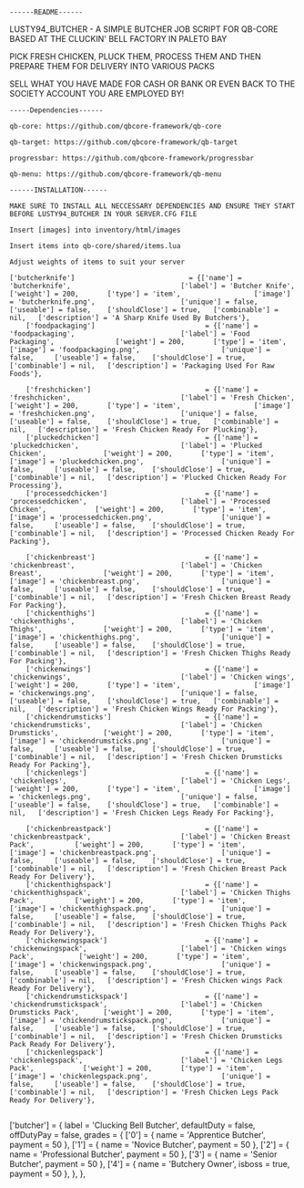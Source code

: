 
```
------README------
```



LUSTY94_BUTCHER - A SIMPLE BUTCHER JOB SCRIPT FOR QB-CORE BASED AT THE CLUCKIN' BELL FACTORY IN PALETO BAY

PICK FRESH CHICKEN, PLUCK THEM, PROCESS THEM AND THEN PREPARE THEM FOR DELIVERY INTO VARIOUS PACKS

SELL WHAT YOU HAVE MADE FOR CASH OR BANK OR EVEN BACK TO THE SOCIETY ACCOUNT YOU ARE EMPLOYED BY!










```
-----Dependencies------
```

``qb-core: https://github.com/qbcore-framework/qb-core``

``qb-target: https://github.com/qbcore-framework/qb-target``

``progressbar: https://github.com/qbcore-framework/progressbar``

``qb-menu: https://github.com/qbcore-framework/qb-menu``






```
------INSTALLATION------
```


``MAKE SURE TO INSTALL ALL NECCESSARY DEPENDENCIES AND ENSURE THEY START BEFORE LUSTY94_BUTCHER IN YOUR SERVER.CFG FILE``

	
``Insert [images] into inventory/html/images``



``Insert items into qb-core/shared/items.lua``

``Adjust weights of items to suit your server``


```
['butcherknife'] 						 	= {['name'] = 'butcherknife', 			 	  	  		['label'] = 'Butcher Knife', 				['weight'] = 200, 		['type'] = 'item', 					['image'] = 'butcherknife.png', 					['unique'] = false, 	['useable'] = false, 	['shouldClose'] = true,   ['combinable'] = nil,   ['description'] = 'A Sharp Knife Used By Butchers'},
	['foodpackaging'] 						 	= {['name'] = 'foodpackaging', 			 	  	  		['label'] = 'Food Packaging', 				['weight'] = 200, 		['type'] = 'item', 					['image'] = 'foodpackaging.png', 					['unique'] = false, 	['useable'] = false, 	['shouldClose'] = true,   ['combinable'] = nil,   ['description'] = 'Packaging Used For Raw Foods'},

	['freshchicken'] 						 	= {['name'] = 'freshchicken', 			 	  	  		['label'] = 'Fresh Chicken', 				['weight'] = 200, 		['type'] = 'item', 					['image'] = 'freshchicken.png', 					['unique'] = false, 	['useable'] = false, 	['shouldClose'] = true,   ['combinable'] = nil,   ['description'] = 'Fresh Chicken Ready For Plucking'},
	['pluckedchicken'] 						 	= {['name'] = 'pluckedchicken', 			 	  	  	['label'] = 'Plucked Chicken', 				['weight'] = 200, 		['type'] = 'item', 					['image'] = 'pluckedchicken.png', 					['unique'] = false, 	['useable'] = false, 	['shouldClose'] = true,   ['combinable'] = nil,   ['description'] = 'Plucked Chicken Ready For Processing'},
	['processedchicken'] 						= {['name'] = 'processedchicken', 			 	  	  	['label'] = 'Processed Chicken', 			['weight'] = 200, 		['type'] = 'item', 					['image'] = 'processedchicken.png', 				['unique'] = false, 	['useable'] = false, 	['shouldClose'] = true,   ['combinable'] = nil,   ['description'] = 'Processed Chicken Ready For Packing'},
    
	['chickenbreast'] 						 	= {['name'] = 'chickenbreast', 			 	  	  		['label'] = 'Chicken Breast', 				['weight'] = 200, 		['type'] = 'item', 					['image'] = 'chickenbreast.png', 					['unique'] = false, 	['useable'] = false, 	['shouldClose'] = true,   ['combinable'] = nil,   ['description'] = 'Fresh Chicken Breast Ready For Packing'},
	['chickenthighs'] 						 	= {['name'] = 'chickenthighs', 			 	  	  		['label'] = 'Chicken Thighs', 				['weight'] = 200, 		['type'] = 'item', 					['image'] = 'chickenthighs.png', 					['unique'] = false, 	['useable'] = false, 	['shouldClose'] = true,   ['combinable'] = nil,   ['description'] = 'Fresh Chicken Thighs Ready For Packing'},
	['chickenwings'] 						 	= {['name'] = 'chickenwings', 			 	  	  		['label'] = 'Chicken wings', 				['weight'] = 200, 		['type'] = 'item', 					['image'] = 'chickenwings.png', 					['unique'] = false, 	['useable'] = false, 	['shouldClose'] = true,   ['combinable'] = nil,   ['description'] = 'Fresh Chicken Wings Ready For Packing'},
	['chickendrumsticks'] 						= {['name'] = 'chickendrumsticks', 			 	  	  	['label'] = 'Chicken Drumsticks', 			['weight'] = 200, 		['type'] = 'item', 					['image'] = 'chickendrumsticks.png', 				['unique'] = false, 	['useable'] = false, 	['shouldClose'] = true,   ['combinable'] = nil,   ['description'] = 'Fresh Chicken Drumsticks Ready For Packing'},
	['chickenlegs'] 						    = {['name'] = 'chickenlegs', 			 	  	  	    ['label'] = 'Chicken Legs', 			    ['weight'] = 200, 		['type'] = 'item', 					['image'] = 'chickenlegs.png', 				        ['unique'] = false, 	['useable'] = false, 	['shouldClose'] = true,   ['combinable'] = nil,   ['description'] = 'Fresh Chicken Legs Ready For Packing'},
    
	['chickenbreastpack'] 						= {['name'] = 'chickenbreastpack', 			 	  	    ['label'] = 'Chicken Breast Pack', 			['weight'] = 200, 		['type'] = 'item', 					['image'] = 'chickenbreastpack.png', 				['unique'] = false, 	['useable'] = false, 	['shouldClose'] = true,   ['combinable'] = nil,   ['description'] = 'Fresh Chicken Breast Pack Ready For Delivery'},
	['chickenthighspack'] 						= {['name'] = 'chickenthighspack', 			 	  	  	['label'] = 'Chicken Thighs Pack', 			['weight'] = 200, 		['type'] = 'item', 					['image'] = 'chickenthighspack.png', 				['unique'] = false, 	['useable'] = false, 	['shouldClose'] = true,   ['combinable'] = nil,   ['description'] = 'Fresh Chicken Thighs Pack Ready For Delivery'},
	['chickenwingspack'] 						= {['name'] = 'chickenwingspack', 			 	  	  	['label'] = 'Chicken wings Pack', 			['weight'] = 200, 		['type'] = 'item', 					['image'] = 'chickenwingspack.png', 				['unique'] = false, 	['useable'] = false, 	['shouldClose'] = true,   ['combinable'] = nil,   ['description'] = 'Fresh Chicken wings Pack Ready For Delivery'},
	['chickendrumstickspack'] 					= {['name'] = 'chickendrumstickspack', 			 	  	['label'] = 'Chicken Drumsticks Pack', 		['weight'] = 200, 		['type'] = 'item', 					['image'] = 'chickendrumstickspack.png', 			['unique'] = false, 	['useable'] = false, 	['shouldClose'] = true,   ['combinable'] = nil,   ['description'] = 'Fresh Chicken Drumsticks Pack Ready For Delivery'},
	['chickenlegspack'] 					    = {['name'] = 'chickenlegspack', 			 	  	    ['label'] = 'Chicken Legs Pack', 		    ['weight'] = 200, 		['type'] = 'item', 					['image'] = 'chickenlegspack.png', 			        ['unique'] = false, 	['useable'] = false, 	['shouldClose'] = true,   ['combinable'] = nil,   ['description'] = 'Fresh Chicken Legs Pack Ready For Delivery'},

```



```make sure to add the required job to your core/shared/job.lua EDIT PAYMENTS AND NAMES FOR JOB TITLES TO SUIT YOUR SERVER

```

['butcher'] = {
        label = 'Clucking Bell Butcher',
        defaultDuty = false,
        offDutyPay = false,
        grades = {
            ['0'] = {
                name = 'Apprentice Butcher',
                payment = 50
            },
            ['1'] = {
                name = 'Novice Butcher',
                payment = 50
            },
            ['2'] = {
                name = 'Professional Butcher',
                payment = 50
            },
            ['3'] = {
                name = 'Senior Butcher',
                payment = 50
            },
            ['4'] = {
                name = 'Butchery Owner',
                isboss = true,
                payment = 50
            },
        },
    },

```